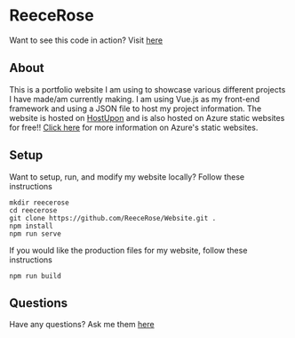 # ReeceRose
Want to see this code in action? Visit <a href="http://reecerose.com/" target="blank">here</a>

## About
This is a portfolio website I am using to showcase various different projects I have made/am currently making. I am using Vue.js as my front-end framework and using a JSON file to host my project information. The website is hosted on <a href="http://hostupon.ca/" target="blank">HostUpon</a> and is also hosted on Azure static websites for free!! <a href="https://docs.microsoft.com/en-us/azure/storage/blobs/storage-blob-static-website" target="blank">Click here</a> for more information on Azure's static websites.

## Setup
Want to setup, run, and modify my website locally? Follow these instructions
```
mkdir reecerose 
cd reecerose
git clone https://github.com/ReeceRose/Website.git .
npm install
npm run serve
```
If you would like the production files for my website, follow these instructions
```
npm run build
```

## Questions
Have any questions? Ask me them <a href="http://reecerose.com/#Contact" target="blank">here</a>